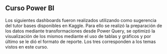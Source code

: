 ## Curso Power BI

Los siguientes dashboards fueron realizados utilizando como sugerencia del tutor bases disponibles en Kaggle. 
Para ello se realizó la preparación de los datos mediante transformaciones desde Power Query, se optimizó la visualización de los mismos mediante el uso de tablas y gráficos y por último se le dió el formato de reporte.
Los tres corresponden a los temas vistos en este curso.


